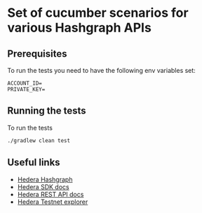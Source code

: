 # Set of cucumber scenarios for various Hashgraph APIs

## Prerequisites

To run the tests you need to have the following env variables set:

```env
ACCOUNT_ID=
PRIVATE_KEY=
```

## Running the tests

To run the tests

```bash
./gradlew clean test
```

## Useful links

- [Hedera Hashgraph](https://www.hedera.com/)
- [Hedera SDK docs](https://docs.hedera.com/hedera/)
- [Hedera REST API docs](https://docs.hedera.com/hedera/sdks-and-apis/rest-api)
- [Hedera Testnet explorer](https://testnet.hederaexplorer.io/)
